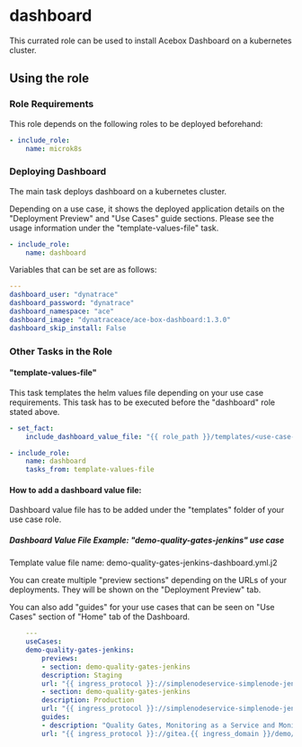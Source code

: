 # dashboard

This currated role can be used to install Acebox Dashboard on a kubernetes cluster.

## Using the role

### Role Requirements
This role depends on the following roles to be deployed beforehand:
```yaml
- include_role:
    name: microk8s

```
### Deploying Dashboard

The main task deploys dashboard on a kubernetes cluster.

Depending on a use case, it shows the deployed application details on the "Deployment Preview" and "Use Cases" guide sections. Please see the usage information under the "template-values-file" task. 

```yaml
- include_role:
    name: dashboard
```

Variables that can be set are as follows:

```yaml
---
dashboard_user: "dynatrace"
dashboard_password: "dynatrace"
dashboard_namespace: "ace"
dashboard_image: "dynatraceace/ace-box-dashboard:1.3.0"
dashboard_skip_install: False
```

### Other Tasks in the Role

#### "template-values-file" 
This task templates the helm values file depending on your use case requirements. This task has to be executed before the "dashboard" role stated above. 


```yaml
- set_fact:
    include_dashboard_value_file: "{{ role_path }}/templates/<use-case-name>.yml.j2" # rename with your use case name 

- include_role:
    name: dashboard
    tasks_from: template-values-file
```

#### How to add a dashboard value file:
Dashboard value file has to be added under the "templates" folder of your use case role.

##### Dashboard Value File Example: "demo-quality-gates-jenkins" use case
  Template value file name: demo-quality-gates-jenkins-dashboard.yml.j2

  You can create multiple "preview sections" depending on the URLs of your deployments. They will be shown on the "Deployment Preview" tab.

  You can also add "guides" for your use cases that can be seen on "Use Cases" section of "Home" tab of the Dashboard.

```yaml
    ---
    useCases:
    demo-quality-gates-jenkins:
        previews:
        - section: demo-quality-gates-jenkins
        description: Staging
        url: "{{ ingress_protocol }}://simplenodeservice-simplenode-jenkins-staging.{{ ingress_domain }}"
        - section: demo-quality-gates-jenkins
        description: Production
        url: "{{ ingress_protocol }}://simplenodeservice-simplenode-jenkins-production.{{ ingress_domain }}"
        guides:
        - description: "Quality Gates, Monitoring as a Service and Monitoring as Code - Demo using Jenkins, Gitea and Cloud Automation"
        url: "{{ ingress_protocol }}://gitea.{{ ingress_domain }}/demo/quality-gates-jenkins/src/branch/main/demo"

  ```
